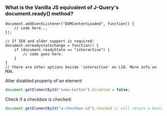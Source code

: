 
### What is the Vanilla JS equivalent of J-Query's document.ready() method?
```
document.addEventListener("DOMContentLoaded", function() {
	// code here...
});

// If IE8 and older support is required:
document.onreadystatechange = function() {
	if (document.readyState == "interactive") {
		// code goes here.
	}
}
// there are other options beside 'interactive' on L10. More info on MDN. 
```

Alter disabled property of an element
```javascript
document.getElementById("some-button").disabled = false;
```

Check if a checkbox is checked: 
```javascript
document.getElementById("a-checkbox-id").checked // will return a boolean
```
